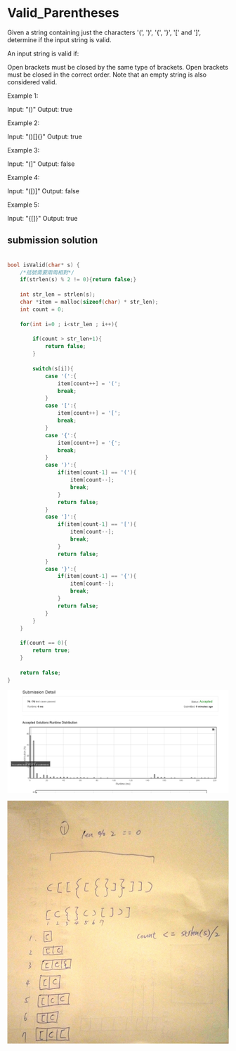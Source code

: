 # Valid_Parentheses

Given a string containing just the characters '(', ')', '{', '}', '[' and ']', determine if the input string is valid.

An input string is valid if:

Open brackets must be closed by the same type of brackets.
Open brackets must be closed in the correct order.
Note that an empty string is also considered valid.

Example 1:

Input: "()"
Output: true


Example 2:

Input: "()[]{}"
Output: true


Example 3:

Input: "(]"
Output: false


Example 4:

Input: "([)]"
Output: false


Example 5:

Input: "{[]}"
Output: true



## submission solution

```c

bool isValid(char* s) {
    /*括號需要兩兩相對*/
    if(strlen(s) % 2 != 0){return false;}
    
    int str_len = strlen(s);
    char *item = malloc(sizeof(char) * str_len);
    int count = 0;
    
    for(int i=0 ; i<str_len ; i++){
        
        if(count > str_len+1){
            return false;
        }
        
        switch(s[i]){
            case '(':{
                item[count++] = '(';
                break;
            }
            case '[':{
                item[count++] = '[';
                break;
            }
            case '{':{
                item[count++] = '{';
                break;
            }
            case ')':{
                if(item[count-1] == '('){
                    item[count--];
                    break;
                }
                return false;
            }
            case ']':{
                if(item[count-1] == '['){
                    item[count--];
                    break;
                }
                return false;
            }
            case '}':{
                if(item[count-1] == '{'){
                    item[count--];
                    break;
                }
                return false;
            }
        }
    }
    
    if(count == 0){
        return true;
    }
    
    return false;
}


```

![Valid_Parentheses.png](./Valid_Parentheses.png)

![analysis.jpg](./analysis.jpg)